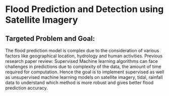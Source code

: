 # Flood Prediction and Detection using Satellite Imagery

## Targeted Problem and Goal:
The flood prediction model is complex due to the consideration of various factors like geographical location, hydrology and human activities.
Previous research paper review: Supervised Machine learning algorithms can face challenges in predictions due to complexity of the data, the amount of time required for computation.
Hence the goal is to implement supervised as well as unsupervised machine learning models on satellite imagery, tidal, rainfall data to understand which method is more robust and gives better flood prediction accuracy.



